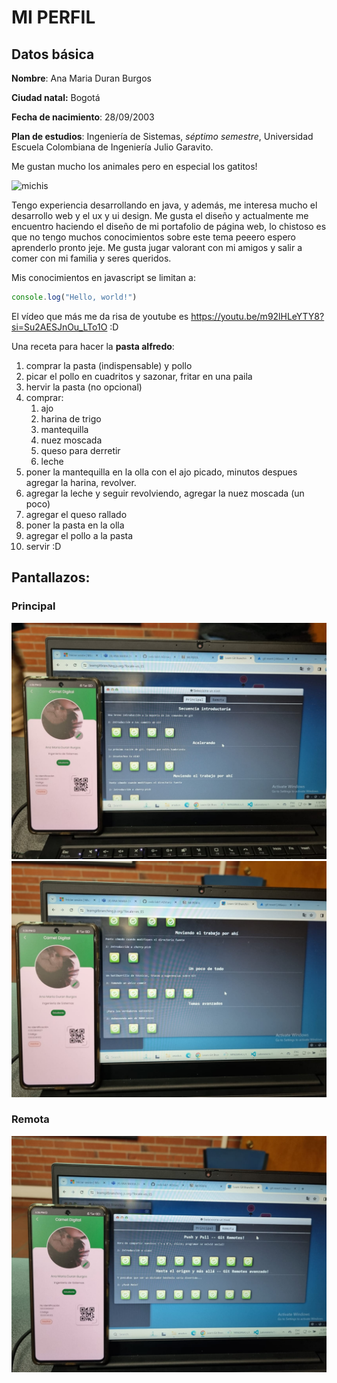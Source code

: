 # MI PERFIL

## Datos básica

**Nombre**: Ana Maria Duran Burgos

**Ciudad natal:** Bogotá

**Fecha de nacimiento**: 28/09/2003

**Plan de estudios**: Ingeniería de Sistemas, *séptimo semestre*, Universidad Escuela Colombiana de Ingeniería Julio Garavito.

Me gustan mucho los animales pero en especial los gatitos!

![michis](https://media.ambito.com/p/e31ec80599101794839617073dc319e7/adjuntos/239/imagenes/040/456/0040456806/gatos-portadajpg.jpg)

Tengo experiencia desarrollando en java, y además, me interesa mucho el desarrollo web y el ux y ui design. Me gusta el diseño y actualmente me encuentro haciendo el diseño de mi portafolio de página web, lo chistoso es que no tengo muchos conocimientos sobre este tema peeero espero aprenderlo pronto jeje. Me gusta jugar valorant con mi amigos y salir a comer con mi familia y seres queridos.

Mis conocimientos en javascript se limitan a:

```jsx
console.log("Hello, world!")
```

El vídeo que más me da risa de youtube es https://youtu.be/m92lHLeYTY8?si=Su2AESJnOu_LTo1O :D

Una receta para hacer la **pasta alfredo**:

1. comprar la pasta (indispensable) y pollo
2. picar el pollo en cuadritos y sazonar, fritar en una paila
3. hervir la pasta (no opcional)
4. comprar:
    1. ajo
    2. harina de trigo
    3. mantequilla
    4. nuez moscada
    5. queso para derretir
    6. leche
5. poner la mantequilla en la olla con el ajo picado, minutos despues agregar la harina, revolver.
6. agregar la leche y seguir revolviendo, agregar la nuez moscada (un poco)
7. agregar el queso rallado
8. poner la pasta en la olla
9. agregar el pollo a la pasta
10. servir :D

## Pantallazos:

### Principal
![principal1](principal1.jpg)
![principal2](principal2.jpg)

### Remota
![principal2](remota.jpg)
